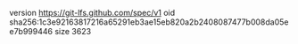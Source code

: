 version https://git-lfs.github.com/spec/v1
oid sha256:1c3e92163817216a65291eb3ae15eb820a2b2408087477b008da05ee7b999446
size 3623
